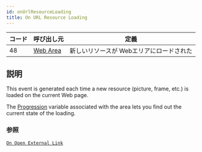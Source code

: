 ```yaml
---
id: onUrlResourceLoading
title: On URL Resource Loading
---
```


| コード | 呼び出し元                                       | 定義                     |
| --- | ------------------------------------------- | ---------------------- |
| 48  | [Web Area](FormObjects/webArea_overview.md) | 新しいリソースが Webエリアにロードされた |

## 説明

This event is generated each time a new resource (picture, frame, etc.) is loaded on the current Web page.

The [Progression](FormObjects/properties_WebArea.md#progression) variable associated with the area lets you find out the current state of the loading.

### 参照

[`On Open External Link`](onOpenExternalLink.md)
